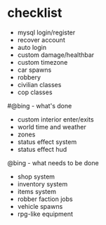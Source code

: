 # checklist
- mysql login/register
- recover account
- auto login
- custom damage/healthbar
- custom timezone
- car spawns
- robbery
- civilian classes
- cop classes

#@bing - what's done
- custom interior enter/exits
- world time and weather
- zones
- status effect system
- status effect hud

@bing - what needs to be done
- shop system
- inventory system
- items system
- robber faction jobs
- vehicle spawns
- rpg-like equipment
